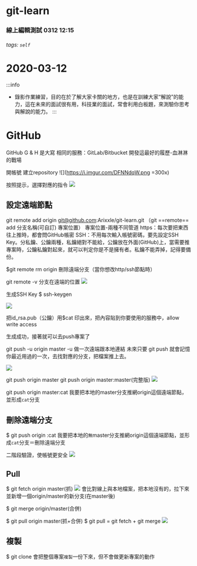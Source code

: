 # git-learn
### 線上編輯測試 0312 12:15
###### tags: `self`
# 2020-03-12 
:::info
- 錄影作業練習，目的在於了解大家卡關的地方，也是在訓練大家“解說”的能力，這在未來的面試很有用，科技業的面試，常會利用白板題，來測驗你思考與解說的能力。
:::

# GitHub
GitHub G & H 是大寫
相同的服務：GitLab/Bitbucket
開發這最好的履歷-血淋淋的戰場

開帳號
建立repository
![](https://i.imgur.com/DFNNdqW.png =300x)

按照提示，選擇對應的指令
![](https://i.imgur.com/SFOYa6V.png)

## 設定遠端節點

git remote add origin git@github.com:Arixxle/git-learn.git
（git ==remote== add 分支名稱(可自訂) 專案位置）
專案位置-兩種不同管道
https：每次要把東西往上推時，都會問GitHub帳密
SSH：不用每次輸入帳號密碼，要先設定SSH Key。分私鑰、公鑰兩種，私鑰絕對不能給，公鑰放在外面(GitHub)上，當需要推專案時，公鑰私鑰對起來，就可以判定你是不是擁有者。私鑰不能弄掉，記得要備份。

$git remote rm origin 刪除遠端分支（當你想改http/ssh節點時）


git remote -v 分支在遠端的位置
![](https://i.imgur.com/HhNG6ql.png)



生成SSH Key
$ ssh-keygen

![](https://i.imgur.com/WlJiAfG.png)

把id_rsa.pub（公鑰）用$cat 印出來，把內容貼到你要使用的服務中，allow write access

生成成功，接著就可以去push專案了

git push -u origin master
-u 做一次遠端跟本地連結
未來只要 git push 就會記憶你最近用過的一次，去找對應的分支，把檔案推上去。

![](https://i.imgur.com/aTxZa0L.png)


git push origin master
git push origin master:master(完整版)
![](https://i.imgur.com/AT5PZTq.png)

git push origin master:cat
我要把本地的master分支推網origin這個遠端節點，並形成`cat`分支

## 刪除遠端分支
$ git push origin :cat
我要把本地的`無`master分支推網origin這個遠端節點，並形成`cat`分支＝刪除遠端分支



二階段驗證，使帳號更安全
![](https://i.imgur.com/kL0MvPN.png)


## Pull
$ git fetch origin master(抓)
![](https://i.imgur.com/I3sAizJ.png)
會比對線上與本地檔案，把本地沒有的，拉下來並新增一個origin/master的新分支(在master後)

$ git merge origin/master(合併)

$ git pull origin master(抓+合併)
$ git pull = git fetch + git merge
![](https://i.imgur.com/DDucFVE.png)

## 複製
$ git clone
會把整個專案`複製`一份下來，但不會做更新專案的動作
